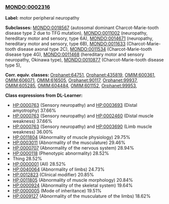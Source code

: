 
### [MONDO:0002316](http://purl.obolibrary.org/obo/MONDO_0002316)
**Label:** motor peripheral neuropathy

**Subclasses:** [MONDO:0018567](http://purl.obolibrary.org/obo/MONDO_0018567) (autosomal dominant Charcot-Marie-tooth disease type 2 due to TFG mutation), [MONDO:0011002](http://purl.obolibrary.org/obo/MONDO_0011002) (neuropathy, hereditary motor and sensory, type 6A), [MONDO:0014671](http://purl.obolibrary.org/obo/MONDO_0014671) (neuropathy, hereditary motor and sensory, type 6B), [MONDO:0011633](http://purl.obolibrary.org/obo/MONDO_0011633) (Charcot-Marie-tooth disease axonal type 2C), [MONDO:0011534](http://purl.obolibrary.org/obo/MONDO_0011534) (Charcot-Marie-tooth disease type 4G), [MONDO:0011468](http://purl.obolibrary.org/obo/MONDO_0011468) (hereditary motor and sensory neuropathy, Okinawa type), [MONDO:0010877](http://purl.obolibrary.org/obo/MONDO_0010877) (Charcot-Marie-tooth disease type 5), 

**Corr. equiv. classes:** [Orphanet:64751](http://www.orpha.net/ORDO/Orphanet_64751), [Orphanet:435819](http://www.orpha.net/ORDO/Orphanet_435819), [OMIM:600361](http://purl.obolibrary.org/obo/OMIM_600361), [OMIM:606071](http://purl.obolibrary.org/obo/OMIM_606071), [OMIM:616505](http://purl.obolibrary.org/obo/OMIM_616505), [Orphanet:90117](http://www.orpha.net/ORDO/Orphanet_90117), [Orphanet:99937](http://www.orpha.net/ORDO/Orphanet_99937), [OMIM:605285](http://purl.obolibrary.org/obo/OMIM_605285), [OMIM:604484](http://purl.obolibrary.org/obo/OMIM_604484), [OMIM:601152](http://purl.obolibrary.org/obo/OMIM_601152), [Orphanet:99953](http://www.orpha.net/ORDO/Orphanet_99953), 

**Class expressions from DL-Learner:**

- [HP:0000763](http://purl.obolibrary.org/obo/HP_0000763) (Sensory neuropathy) and [HP:0003693](http://purl.obolibrary.org/obo/HP_0003693) (Distal amyotrophy) 37.66%
- [HP:0000763](http://purl.obolibrary.org/obo/HP_0000763) (Sensory neuropathy) and [HP:0002460](http://purl.obolibrary.org/obo/HP_0002460) (Distal muscle weakness) 37.66%
- [HP:0000763](http://purl.obolibrary.org/obo/HP_0000763) (Sensory neuropathy) and [HP:0003690](http://purl.obolibrary.org/obo/HP_0003690) (Limb muscle weakness) 36.00%
- [HP:0011804](http://purl.obolibrary.org/obo/HP_0011804) (Abnormality of muscle physiology) 29.75%
- [HP:0003011](http://purl.obolibrary.org/obo/HP_0003011) (Abnormality of the musculature) 29.46%
- [HP:0000707](http://purl.obolibrary.org/obo/HP_0000707) (Abnormality of the nervous system) 28.94%
- [HP:0000118](http://purl.obolibrary.org/obo/HP_0000118) (Phenotypic abnormality) 28.52%
- Thing 28.52%
- [HP:0000001](http://purl.obolibrary.org/obo/HP_0000001) (All) 28.52%
- [HP:0040064](http://purl.obolibrary.org/obo/HP_0040064) (Abnormality of limbs) 24.73%
- [HP:0012823](http://purl.obolibrary.org/obo/HP_0012823) (Clinical modifier) 20.85%
- [HP:0011805](http://purl.obolibrary.org/obo/HP_0011805) (Abnormality of muscle morphology) 20.84%
- [HP:0000924](http://purl.obolibrary.org/obo/HP_0000924) (Abnormality of the skeletal system) 19.64%
- [HP:0000005](http://purl.obolibrary.org/obo/HP_0000005) (Mode of inheritance) 19.51%
- [HP:0009127](http://purl.obolibrary.org/obo/HP_0009127) (Abnormality of the musculature of the limbs) 18.62%



